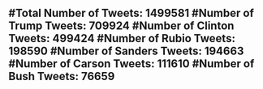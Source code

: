 #Total Number of Tweets: 1499581 
#Number of Trump Tweets: 709924
#Number of Clinton Tweets: 499424
#Number of Rubio Tweets: 198590
#Number of Sanders Tweets: 194663
#Number of Carson Tweets: 111610
#Number of Bush Tweets: 76659
---
